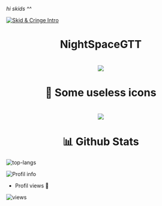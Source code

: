 *hi skids ^^*

[![Skid & Cringe Intro](https://raw.githubusercontent.com/rodrigograca31/rodrigograca31/master/matrix.svg)](https://www.youtube.com/watch?v=SDkAGkd4NLc) 

<h1 align="center"> NightSpaceGTT </h1>

<h1 align="center"> <img src="https://discord.c99.nl/widget/theme-3/703516531333791825.png"> </h1>

<h1 align="center"> 🧶 Some useless icons </h1>
<h1 align="center"> <img src="https://skillicons.dev/icons?i=vscode,visualstudio,nodejs,js,cpp,sqlite,stackoverflow,git,github,twitter,discord&perline=4"> </h1>
<h1 align="center"> 📊 Github Stats </h1>

![top-langs](https://github-readme-stats.vercel.app/api/top-langs/?username=NightSpaceGTT&layout=compact&theme=synthwave)

![Profil info](https://github-readme-stats.vercel.app/api?username=NightSpaceGTT&bg_color=30,e96443,904e95&title_color=fff&text_color=fff)

- Profil views 👀

![views](https://profile-counter.glitch.me/NightSpaceGTT/count.svg)
